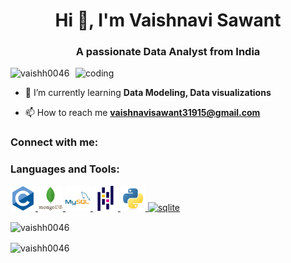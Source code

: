 <h1 align="center">Hi 👋, I'm Vaishnavi Sawant</h1>
<h3 align="center">A passionate Data Analyst from India</h3>

<img align="right" alt="coding" width="400" src="https://miro.medium.com/v2/resize:fit:1324/0*vtLSZJpcGTK-iJ8T.gif">

<p align="left"> <img src="https://komarev.com/ghpvc/?username=vaishh0046&label=Profile%20views&color=0e75b6&style=flat" alt="vaishh0046" /> </p>

- 🌱 I’m currently learning **Data Modeling, Data visualizations**

- 📫 How to reach me **vaishnavisawant31915@gmail.com**

<h3 align="left">Connect with me:</h3>
<p align="left">
</p>

<h3 align="left">Languages and Tools:</h3>
<p align="left"> <a href="https://www.cprogramming.com/" target="_blank" rel="noreferrer"> <img src="https://raw.githubusercontent.com/devicons/devicon/master/icons/c/c-original.svg" alt="c" width="40" height="40"/> </a> <a href="https://www.mongodb.com/" target="_blank" rel="noreferrer"> <img src="https://raw.githubusercontent.com/devicons/devicon/master/icons/mongodb/mongodb-original-wordmark.svg" alt="mongodb" width="40" height="40"/> </a> <a href="https://www.mysql.com/" target="_blank" rel="noreferrer"> <img src="https://raw.githubusercontent.com/devicons/devicon/master/icons/mysql/mysql-original-wordmark.svg" alt="mysql" width="40" height="40"/> </a> <a href="https://pandas.pydata.org/" target="_blank" rel="noreferrer"> <img src="https://raw.githubusercontent.com/devicons/devicon/2ae2a900d2f041da66e950e4d48052658d850630/icons/pandas/pandas-original.svg" alt="pandas" width="40" height="40"/> </a> <a href="https://www.python.org" target="_blank" rel="noreferrer"> <img src="https://raw.githubusercontent.com/devicons/devicon/master/icons/python/python-original.svg" alt="python" width="40" height="40"/> </a> <a href="https://www.sqlite.org/" target="_blank" rel="noreferrer"> <img src="https://www.vectorlogo.zone/logos/sqlite/sqlite-icon.svg" alt="sqlite" width="40" height="40"/> </a> </p>

<p><img align="center" src="https://github-readme-stats.vercel.app/api/top-langs?username=vaishh0046&show_icons=true&locale=en&layout=compact" alt="vaishh0046" /></p>

<p><img align="center" src="https://github-readme-streak-stats.herokuapp.com/?user=vaishh0046&" alt="vaishh0046" /></p>



